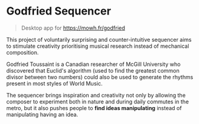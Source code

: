 # Godfried Sequencer

> Desktop app for https://mowh.fr/godfried

This project of voluntarily surprising and counter-intuitive sequencer aims to stimulate creativity prioritising musical research instead of mechanical composition.

Godfried Toussaint is a Canadian researcher of McGill University who discovered that Euclid's algorithm (used to find the greatest common divisor between two numbers) could also be used to generate the rhythms present in most styles of World Music. 

The sequencer brings inspiration and creativity not only by allowing the composer to experiment both in nature and during daily commutes in the metro, but it also pushes people to **find ideas manipulating** instead of manipulating having an idea.
